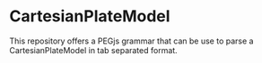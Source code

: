 # CartesianPlateModel
This repository offers a PEGjs grammar that can be use to parse a CartesianPlateModel in tab separated format.
